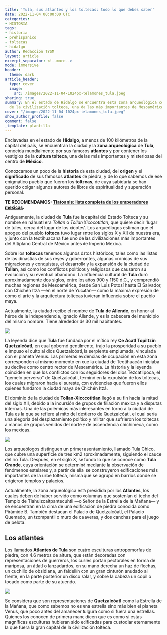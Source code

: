 ```yaml
---
title: 'Tula, sus atlantes y los toltecas: todo lo que debes saber'
date: 2022-11-04 00:00:00 UTC
categories:
- HISTORIA
tags:
- historia
- prehispanico
- toltecas
- hidalgo
author: Redacción TYSM
layout: article
excerpt_separator: <!--more-->
mode: immersive
header:
  theme: dark
article_header:
  type: cover
  image:
    src: /images/2022-11-04-1024px-telamones_tula.jpeg
sharing: true
summary: En el estado de Hidalgo se encuentra esta zona arqueológica con los vestigios
  de la civilización tolteca, una de las más importantes de Mesoamérica
cover: "/images/2022-11-04-1024px-telamones_tula.jpeg"
show_author_profile: false
comment: false
_template: plantilla
---
```







Enclavadas en el estado de **Hidalgo**, a menos de 100 kilómetros de la capital del país, se encuentran la ciudad y la **zona arqueológica** de **Tula**, conocida mundialmente por sus famosos **atlantes** y por contener los vestigios de la **cultura tolteca**, una de las más importantes y misteriosas del centro de **México**.

Conozcamos un poco de la **historia** de esta ciudad, del **origen** y el **significado** de sus famosos **atlantes** de piedra, y de lo que sabemos de ese enigmático pueblo que fueron los **toltecas**, de cuya sabiduría se han querido colgar algunos autores de libros de espiritualidad y superación personal.

**TE RECOMENDAMOS:** [**Tlatoanis: lista completa de los emperadores mexicas**](https://blog.tonoysumariachi.com/historia/2022/06/08/tlatoanis-lista-completa-de-los-emperadores-mexicas.html)**.**

Antiguamente, la ciudad de **Tula** fue la capital del Estado Tolteca y su nombre en náhuatl era _Tollan_ o _Tollan Xicocotitlan_, que quiere decir 'lugar de tules, cerca del lugar de los xicotes'. Los arqueólogos estiman que el apogeo del pueblo **tolteca** tuvo lugar entre los siglos X y XII de nuestra era, y junto con la teotihuacana fue uno de las civilizaciones más importantes del Altiplano Central de México antes de Imperio Mexica.

Sobre los **toltecas** tenemos algunos datos históricos, tales como las listas de las dinastías de sus reyes y gobernantes, algunas crónicas de sus migraciones y conquistas, el desarrollo y la expansión de la ciudad de **Tollan**, así como los conflictos políticos y religiosos que causaron su evolución y su eventual abandono. La influencia cultural de **Tula** duró aproximadamente dos siglos, entre los años 900 y 1150 d.C., y comprendió muchas regiones de Mesoamérica, desde San Luis Potosí hasta El Salvador, con Chichén Itzá —en el norte de Yucatán— como la máxima expresión de cómo el arte y la arquitectura toltecas tuvieran influencia sobre el pueblo maya.

Actualmente, la ciudad recibe el nombre de **Tula de Allende**, en honor al héroe de la Independencia, Ignacio Allende, y es la cabecera del municipio del mismo nombre. Tiene alrededor de 30 mil habitantes.

![](https://upload.wikimedia.org/wikipedia/commons/thumb/a/a9/TulaSite117.JPG/1024px-TulaSite117.JPG)

La leyenda dice que **Tula** fue fundada por el mítico rey **Ce Ácatl Topiltzin Quetzalcóatl**, en cual gobernó gentilmente, trajo la prosperidad a su pueblo e impuso el culto al dios Quetzalcóatl, la serpiente emplumada, vinculada con el planeta Venus. Las primeras evidencias de ocupación en esta zona corresponden al mismo momento en que la ciudad de Teotihuacán iniciaba su declive como centro rector de Mesoamérica. La historia y la leyenda coinciden en que los conflictos con los seguidores del dios Tezcatlipoca, el "gemelo perverso" de Quetzalcóatl, terminó en la expulsión de los toltecas, los cuales migraron hacia el sureste, con evidencias que fueron ellos quienes fundaron la ciudad maya de Chichén Itzá.

El dominio de la ciudad de **Tollan-Xicocotitlan** llegó a su fin hacia la mitad del siglo XII, debido a la incursión de grupos de filiación mexica y a disputas internas. Una de las polémicas más interesantes en torno a la ciudad de Tula es la que se refiere al mito del destierro de Quetzalcóatl, el cual sería una alegoría del desplazamiento político y militar que sufrieron los toltecas a manos de grupos venidos del norte y de ascendencia chichimeca, como los mexicas.

![](https://upload.wikimedia.org/wikipedia/commons/4/4e/Quetzalc%C3%B3atl_5.jpg)

Los arqueólogos distinguen un primer asentamiento, llamado Tula Chico, que cubre una superficie de tres km2 aproximadamente, siguiendo el cauce del río Tula. Después, en el siglo X, se fundó lo que se conoce como **Tula Grande**, cuya orientación se determinó mediante la observación de fenómenos estelares y, a partir de ella, se construyeron edificaciones más importantes de la urbe tolteca, misma que se agrupó en barrios donde se erigieron templos y palacios.

Actualmente, la zona arqueológica está presidida por los **Atlantes**, los cuales deben de haber servido como columnas que sostenían el techo del Templo de Tlahuizcaltpantecuhtli —o Señor de la Estrella de la Mañana— y se encuentran en la cima de una edificación de piedra conocida como Pirámide B. También destacan el Palacio de Quetzalcóatl, el Palacio Quemado, un tzompantli o muro de calaveras, y dos canchas para el juego de pelota.

## Los atlantes

Los llamados **Atlantes de Tula** son cuatro esculturas antropomorfas de piedra, con 4.6 metros de altura, que están decoradas con representaciones de guerreros, los cuales portan pectorales en forma de mariposa, un átlatl o lanzadardos, en su mano derecha un haz de flechas, un cuchillo de obsidiana, un faldellín con un gran cinturón anudado al frente, en la parte posterior un disco solar, y sobre la cabeza un copil o tocado como parte de su atuendo.

![](https://upload.wikimedia.org/wikipedia/commons/thumb/d/d5/El_Atlante_de_Tula.jpg/674px-El_Atlante_de_Tula.jpg)

Se considera que son representaciones de **Quetzalcóatl** como la Estrella de la Mañana, que como sabemos no es una estrella sino más bien el planeta Venus, que poco antes del amanecer fulgura como si fuera una estrellas. Quienes los conocen de primera mano dicen que es como si estas magníficas esculturas hubieran sido edificadas para custodiar eternamente la que fuera la gran capital de la civilización tolteca.
